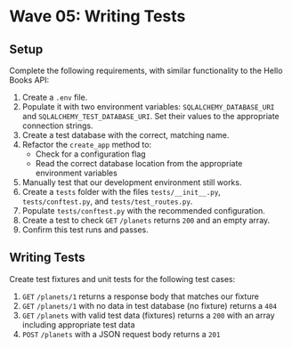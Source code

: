 # Wave 05: Writing Tests


## Setup

Complete the following requirements, with similar functionality to the Hello Books API:

1. Create a `.env` file.
1. Populate it with two environment variables: `SQLALCHEMY_DATABASE_URI` and `SQLALCHEMY_TEST_DATABASE_URI`. Set their values to the appropriate connection strings.
1. Create a test database with the correct, matching name.
1. Refactor the `create_app` method to:
   * Check for a configuration flag
   * Read the correct database location from the appropriate environment variables
1. Manually test that our development environment still works.
1. Create a `tests` folder with the files `tests/__init__.py`, `tests/conftest.py`, and `tests/test_routes.py`.
1. Populate `tests/conftest.py` with the recommended configuration.
1. Create a test to check `GET` `/planets` returns `200` and an empty array.
1. Confirm this test runs and passes.

## Writing Tests

Create test fixtures and unit tests for the following test cases:

1. `GET` `/planets/1` returns a response body that matches our fixture
1. `GET` `/planets/1` with no data in test database (no fixture) returns a `404`
1. `GET` `/planets` with valid test data (fixtures) returns a `200` with an array including appropriate test data
1. `POST` `/planets` with a JSON request body returns a `201`